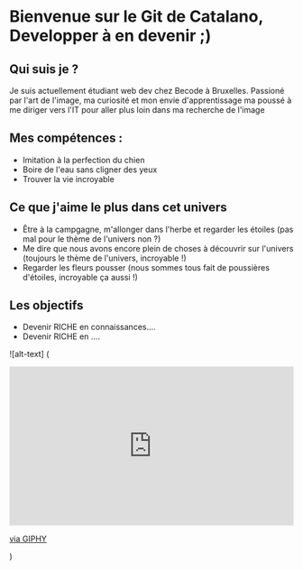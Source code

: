 # Bienvenue sur le Git de Catalano, Developper à en devenir ;)
## Qui suis je ?
Je suis actuellement étudiant web dev chez Becode à Bruxelles.
Passioné par l'art de l'image, ma curiosité et mon envie d'apprentissage ma poussé à me diriger vers l'IT pour aller plus loin dans ma recherche de l'image

## Mes compétences :

- Imitation à la perfection du chien
- Boire de l'eau sans cligner des yeux
- Trouver la vie incroyable

## Ce que j'aime le plus dans cet univers

- Être à la campgagne, m'allonger dans l'herbe et regarder les étoiles (pas mal pour le thème de l'univers non ?)
- Me dire que nous avons encore plein de choses à découvrir sur l'univers (toujours le thème de l'univers, incroyable !)
- Regarder les fleurs pousser (nous sommes tous fait de poussières d'étoiles, incroyable ça aussi !)

## Les objectifs

- Devenir RICHE en connaissances....
- Devenir RICHE en ....

![alt-text] (<div style="width:100%;height:0;padding-bottom:56%;position:relative;"><iframe src="https://giphy.com/embed/KFnyQqIO1Di1PYYutf" width="100%" height="100%" style="position:absolute" frameBorder="0" class="giphy-embed" allowFullScreen></iframe></div><p><a href="https://giphy.com/gifs/f1-italy-formula1-italiangp-KFnyQqIO1Di1PYYutf">via GIPHY</a></p>)
